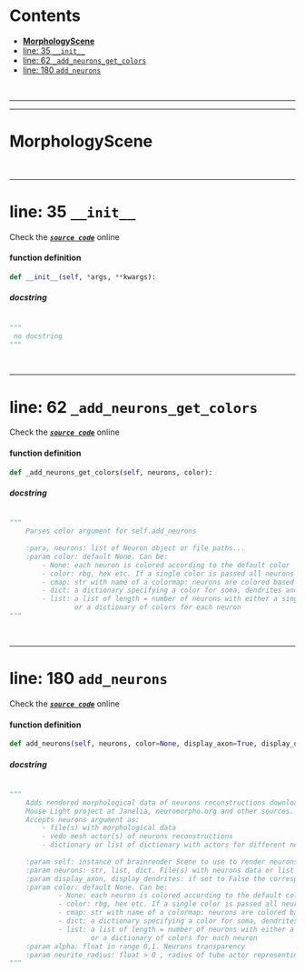 



Contents
========

* [**MorphologyScene**](#morphologyscene)
* [line: 35 `__init__`](#line-35-__init__)
* [line: 62 `_add_neurons_get_colors`](#line-62-_add_neurons_get_colors)
* [line: 180 `add_neurons`](#line-180-add_neurons)


&nbsp;

--------

--------
# **MorphologyScene**




&nbsp;

--------
# line: 35 `__init__`
  
Check the [***``source code``***](https://github.com/BrancoLab/BrainRender/tree/brainglobeintegration/blob/master/brainrender/morphology/visualise.py#L35) online
#### function definition


```python
def __init__(self, *args, **kwargs):
```
##### docstring
  


```python

"""
 no docstring 
"""
```

&nbsp;

--------
# line: 62 `_add_neurons_get_colors`
  
Check the [***``source code``***](https://github.com/BrancoLab/BrainRender/tree/brainglobeintegration/blob/master/brainrender/morphology/visualise.py#L62) online
#### function definition


```python
def _add_neurons_get_colors(self, neurons, color):
```
##### docstring
  


```python

"""
    Parses color argument for self.add_neurons
    
    :para, neurons: list of Neuron object or file paths...
    :param color: default None. Can be:
        - None: each neuron is colored according to the default color
        - color: rbg, hex etc. If a single color is passed all neurons will have that color
        - cmap: str with name of a colormap: neurons are colored based on their sequential order and cmap
        - dict: a dictionary specifying a color for soma, dendrites and axon actors, will be the same for all neurons
        - list: a list of length = number of neurons with either a single color for each neuron
                or a dictionary of colors for each neuron
"""
```

&nbsp;

--------
# line: 180 `add_neurons`
  
Check the [***``source code``***](https://github.com/BrancoLab/BrainRender/tree/brainglobeintegration/blob/master/brainrender/morphology/visualise.py#L180) online
#### function definition


```python
def add_neurons(self, neurons, color=None, display_axon=True, display_dendrites=True, alpha=1, neurite_radius=None):
```
##### docstring
  


```python

"""
    Adds rendered morphological data of neurons reconstructions downloaded from the
    Mouse Light project at Janelia, neuromorpho.org and other sources. 
    Accepts neurons argument as:
        - file(s) with morphological data
        - vedo mesh actor(s) of neurons reconstructions
        - dictionary or list of dictionary with actors for different neuron parts
    
    :param self: instance of brainrender Scene to use to render neurons
    :param neurons: str, list, dict. File(s) with neurons data or list of rendered neurons.
    :param display_axon, display_dendrites: if set to False the corresponding neurite is not rendered
    :param color: default None. Can be:
            - None: each neuron is colored according to the default color
            - color: rbg, hex etc. If a single color is passed all neurons will have that color
            - cmap: str with name of a colormap: neurons are colored based on their sequential order and cmap
            - dict: a dictionary specifying a color for soma, dendrites and axon actors, will be the same for all neurons
            - list: a list of length = number of neurons with either a single color for each neuron
                    or a dictionary of colors for each neuron
    :param alpha: float in range 0,1. Neurons transparency
    :param neurite_radius: float > 0 , radius of tube actor representing neurites
"""
```